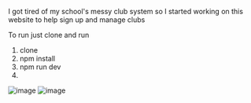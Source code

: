 I got tired of my school's messy club system so I started working on this website to help sign up and manage clubs

To run just clone and run
1. clone
2. npm install
3. npm run dev
4. 
![image](https://github.com/user-attachments/assets/98df5c0a-03ca-4655-8ebc-6a314192146e)
![image](https://github.com/user-attachments/assets/5f9fd1e3-16e0-4de8-b3a3-32bed02c2a33)
